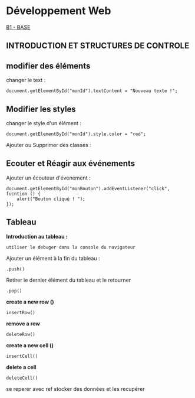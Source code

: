 # Développement Web 

<u>B1 - BASE</u>

## INTRODUCTION ET STRUCTURES DE CONTROLE

## 


## modifier des éléments 
changer le text : 
```
document.getElementById("monId").textContent = "Nouveau texte !";
```
## Modifier les styles
changer le style d'un élément : 
```
document.getElementById("monId").style.color = "red";
```
Ajouter ou Supprimer des classes : 


## Ecouter et Réagir aux événements
Ajouter un écouteur d'évenement : 

```
document.getElementById("monBouton").addEventListener("click", fucntion () {
    alert("Bouton cliqué ! ");
});
```
## Tableau
<strong>Introduction au tableau :</strong>

```
utiliser le debuger dans la console du navigateur
```
Ajouter un élément à la fin du tableau :
```
.push()
```
Retirer le dernier élément du tableau et le retourner
```
.pop()
```
<strong>create a new row (<tr>)</strong>
```
insertRow()
```
<strong>remove a row</strong>
```
deleteRow()
```
<strong>create a new cell (<td>)</strong>
```
insertCell()
```
<strong>delete a cell</strong>
```
deleteCell()
```
se reperer avec ref
stocker des données et les recupérer
